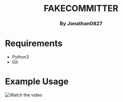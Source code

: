 <h1 align=center>FAKECOMMITTER</h1><h3 align=center>By Jonathan0827</h3>

# Requirements
- Python3
- Git
# Example Usage
![Watch the video](example.gif)
